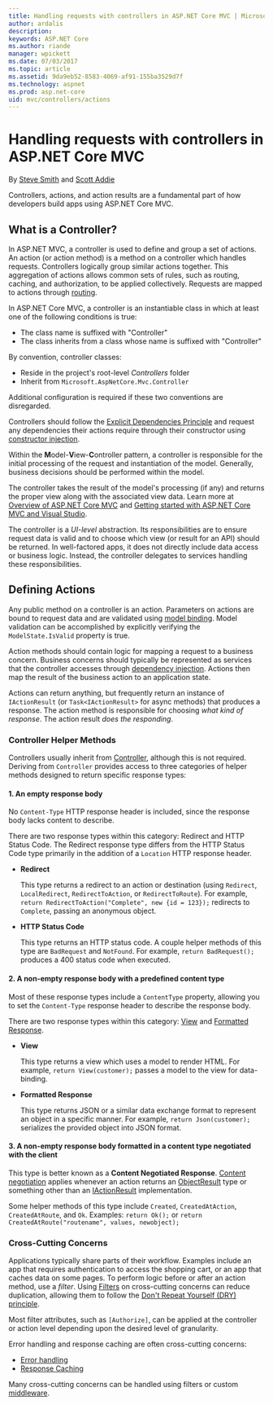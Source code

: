 ```yaml
---
title: Handling requests with controllers in ASP.NET Core MVC | Microsoft Docs
author: ardalis
description: 
keywords: ASP.NET Core
ms.author: riande
manager: wpickett
ms.date: 07/03/2017
ms.topic: article
ms.assetid: 9da9eb52-8583-4069-af91-155ba3529d7f
ms.technology: aspnet
ms.prod: asp.net-core
uid: mvc/controllers/actions
---
```

# Handling requests with controllers in ASP.NET Core MVC

By [Steve Smith](http://ardalis.com) and [Scott Addie](https://github.com/scottaddie)

Controllers, actions, and action results are a fundamental part of how developers build apps using ASP.NET Core MVC.

## What is a Controller?

In ASP.NET MVC, a controller is used to define and group a set of actions. An action (or action method) is a method on a controller which handles requests. Controllers logically group similar actions together. This aggregation of actions allows common sets of rules, such as routing, caching, and authorization, to be applied collectively. Requests are mapped to actions through [routing](xref:mvc/controllers/routing).

In ASP.NET Core MVC, a controller is an instantiable class in which at least one of the following conditions is true:
* The class name is suffixed with "Controller"
* The class inherits from a class whose name is suffixed with "Controller"

By convention, controller classes:
* Reside in the project's root-level *Controllers* folder
* Inherit from `Microsoft.AspNetCore.Mvc.Controller`

Additional configuration is required if these two conventions are disregarded.

Controllers should follow the [Explicit Dependencies Principle](http://deviq.com/explicit-dependencies-principle) and request any dependencies their actions require through their constructor using [constructor injection](xref:mvc/controllers/dependency-injection#constructor-injection).

Within the **M**odel-**V**iew-**C**ontroller pattern, a controller is responsible for the initial processing of the request and instantiation of the model. Generally, business decisions should be performed within the model.

The controller takes the result of the model's processing (if any) and returns the proper view along with the associated view data. Learn more at [Overview of ASP.NET Core MVC](xref:mvc/overview) and [Getting started with ASP.NET Core MVC and Visual Studio](xref:tutorials/first-mvc-app/start-mvc).

The controller is a *UI-level* abstraction. Its responsibilities are to ensure request data is valid and to choose which view (or result for an API) should be returned. In well-factored apps, it does not directly include data access or business logic. Instead, the controller delegates to services handling these responsibilities.

## Defining Actions

Any public method on a controller is an action. Parameters on actions are bound to request data and are validated using [model binding](xref:mvc/models/model-binding). Model validation can be accomplished by explicitly verifying the `ModelState.IsValid` property is true.

Action methods should contain logic for mapping a request to a business concern. Business concerns should typically be represented as services that the controller accesses through [dependency injection](xref:mvc/controllers/dependency-injection). Actions then map the result of the business action to an application state.

Actions can return anything, but frequently return an instance of `IActionResult` (or `Task<IActionResult>` for async methods) that produces a response. The action method is responsible for choosing *what kind of response*. The action result *does the responding*.

### Controller Helper Methods

Controllers usually inherit from [Controller](https://docs.microsoft.com/aspnet/core/api/microsoft.aspnetcore.mvc.controller), although this is not required. Deriving from `Controller` provides access to three categories of helper methods designed to return specific response types:

#### 1. An empty response body

No `Content-Type` HTTP response header is included, since the response body lacks content to describe.

There are two response types within this category: Redirect and HTTP Status Code. The Redirect response type differs from the HTTP Status Code type primarily in the addition of a `Location` HTTP response header.

* **Redirect**

    This type returns a redirect to an action or destination (using `Redirect`, `LocalRedirect`, `RedirectToAction`, or `RedirectToRoute`). For example, `return RedirectToAction("Complete", new {id = 123});` redirects to `Complete`, passing an anonymous object.

* **HTTP Status Code**

    This type returns an HTTP status code. A couple helper methods of this type are `BadRequest` and `NotFound`. For example, `return BadRequest();` produces a 400 status code when executed.

#### 2. A non-empty response body with a predefined content type

Most of these response types include a `ContentType` property, allowing you to set the `Content-Type` response header to describe the response body.

There are two response types within this category: [View](xref:mvc/views/overview) and [Formatted Response](xref:mvc/models/formatting).

* **View**

    This type returns a view which uses a model to render HTML. For example, `return View(customer);` passes a model to the view for data-binding.

* **Formatted Response**

    This type returns JSON or a similar data exchange format to represent an object in a specific manner. For example, `return Json(customer);` serializes the provided object into JSON format.

#### 3. A non-empty response body formatted in a content type negotiated with the client

This type is better known as a **Content Negotiated Response**. [Content negotiation](xref:mvc/models/formatting#content-negotiation) applies whenever an action returns an [ObjectResult](https://docs.microsoft.com/aspnet/core/api/microsoft.aspnetcore.mvc.objectresult) type or something other than an [IActionResult](https://docs.microsoft.com/aspnet/core/api/microsoft.aspnetcore.mvc.iactionresult) implementation. 

Some helper methods of this type include `Created`, `CreatedAtAction`, `CreatedAtRoute`, and `Ok`. Examples: `return Ok();` or `return CreatedAtRoute("routename", values, newobject);`

### Cross-Cutting Concerns

Applications typically share parts of their workflow. Examples include an app that requires authentication to access the shopping cart, or an app that caches data on some pages. To perform logic before or after an action method, use a *filter*. Using [Filters](xref:mvc/controllers/filters) on cross-cutting concerns can reduce duplication, allowing them to follow the [Don't Repeat Yourself (DRY) principle](http://deviq.com/don-t-repeat-yourself/).

Most filter attributes, such as `[Authorize]`, can be applied at the controller or action level depending upon the desired level of granularity.

Error handling and response caching are often cross-cutting concerns:
   * [Error handling](xref:mvc/controllers/filters#exception-filters)
   * [Response Caching](xref:performance/caching/response)

Many cross-cutting concerns can be handled using filters or custom [middleware](xref:fundamentals/middleware).